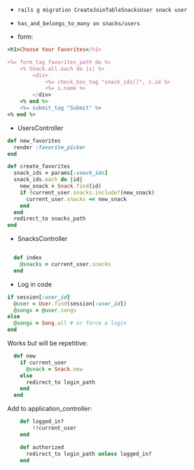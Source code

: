 - `rails g migration CreateJoinTableSnacksUser snack user`

- `has_and_belongs_to_many on snacks/users`


- form:

```rb
<h1>Choose Your Favorites</h1>

<%= form_tag favorites_path do %>
    <% Snack.all.each do |s| %>
        <div>
            <%= check_box_tag "snack_ids[]", s.id %>
            <%= s.name %>
        </div>
    <% end %>
    <%= submit_tag "Submit" %>
<% end %>

```

- UsersController
```rb
def new_favorites
  render :favorite_picker
end

def create_favorites
  snack_ids = params[:snack_ids]
  snack_ids.each do |id|
    new_snack = Snack.find(id)
    if !current_user.snacks.include?(new_snack)
      current_user.snacks << new_snack
    end
  end
  redirect_to snacks_path
end
```

- SnacksController
```rb

  def index
    @snacks = current_user.snacks
  end
```

- Log in code

```rb
if session[:user_id]
  @user = User.find(session[:user_id])
  @songs = @user.songs
else
  @songs = Song.all # or force a login
end
```

Works but will be repetitive:
```rb
  def new
    if current_user
      @snack = Snack.new
    else
      redirect_to login_path
    end
  end
  ```

Add to application_controller:
```rb
    def logged_in?
        !!current_user
    end

    def authorized
      redirect_to login_path unless logged_in?
    end
  ```